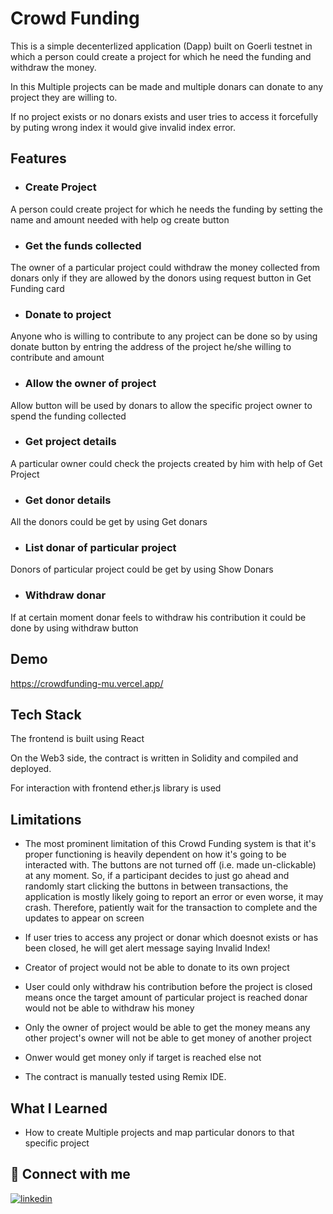 
# Crowd Funding

This is a simple decenterlized application (Dapp) built on Goerli testnet in which a person could create a project for which he need the funding and withdraw the money.

In this Multiple projects can be made and multiple donars can donate to any project they are willing to.

If no project exists or no donars exists and user tries to access it forcefully by puting wrong index it would give invalid index error.
## Features

- ### Create Project
A person could create project for which he needs the funding by setting the name and amount needed with help og create button 
- ### Get the funds collected
The owner of a particular project could withdraw the money collected from donars only if they are allowed by the donors using request button in Get Funding card
- ### Donate to project
Anyone who is willing to contribute to any project can be done so by using donate button by entring the address of the project he/she willing to contribute and amount
- ### Allow the owner of project
Allow button will be used by donars to allow the specific project owner to spend the funding collected  

- ### Get project details
A particular owner could check the projects created by him with help of Get Project 

- ### Get donor details
All the donors could be get by using Get donars

- ### List donar of particular project
Donors of particular project could be get by using Show Donars

- ### Withdraw donar
If at certain moment donar feels to withdraw his contribution it could be done by using withdraw button



## Demo

https://crowdfunding-mu.vercel.app/


## Tech Stack
The frontend is built using React

On the Web3 side, the contract is written in Solidity and compiled and deployed. 

For interaction with frontend ether.js library is used
## Limitations

- The most prominent limitation of this Crowd Funding system is that it's proper functioning is heavily dependent on how it's going to be interacted with. The buttons are not turned off (i.e. made un-clickable) at any moment. So, if a participant decides to just go ahead and randomly start clicking the buttons in between transactions, the application is mostly likely going to report an error or even worse, it may crash. Therefore, patiently wait for the transaction to complete and the updates to appear on screen

- If user tries to access any project or donar which doesnot exists or has been closed, he will get alert message saying Invalid Index!

- Creator of project would not be able to donate to its own project

- User could only withdraw his contribution before the project is closed means once the target amount of particular project is reached donar would not be able to withdraw his money

- Only the owner of project would be able to get the money means any other project's owner will not be able to get money of another project

- Onwer would get money only if target is reached else not

- The contract is manually tested using Remix IDE.

 
## What I Learned

- How to create Multiple projects and map particular donors to that specific project

## 🔗 Connect with me
[![linkedin](https://img.shields.io/badge/linkedin-0A66C2?style=for-the-badge&logo=linkedin&logoColor=white)](https://www.linkedin.com/in/shubham-garg-6232181b8/)




